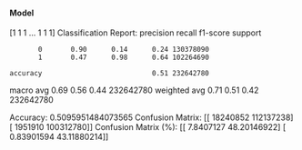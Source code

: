 #### Model
[1 1 1 ... 1 1 1]
Classification Report:
              precision    recall  f1-score   support

           0       0.90      0.14      0.24 130378090
           1       0.47      0.98      0.64 102264690

    accuracy                           0.51 232642780
   macro avg       0.69      0.56      0.44 232642780
weighted avg       0.71      0.51      0.42 232642780

Accuracy: 0.5095951484073565
Confusion Matrix:
[[ 18240852 112137238]
 [  1951910 100312780]]
Confusion Matrix (%):
[[ 7.8407127  48.20146922]
 [ 0.83901594 43.11880214]]
